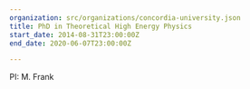 ```yaml
---
organization: src/organizations/concordia-university.json
title: PhD in Theoretical High Energy Physics
start_date: 2014-08-31T23:00:00Z
end_date: 2020-06-07T23:00:00Z

---
```

PI: M. Frank